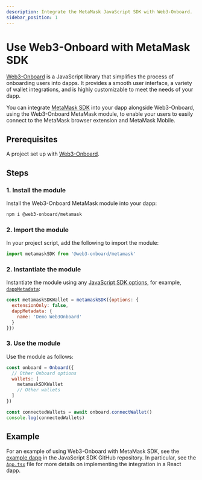 ```yaml
---
description: Integrate the MetaMask JavaScript SDK with Web3-Onboard.
sidebar_position: 1
---
```


# Use Web3-Onboard with MetaMask SDK

[Web3-Onboard](https://onboard.blocknative.com/) is a JavaScript library that simplifies the process
of onboarding users into dapps.
It provides a smooth user interface, a variety of wallet integrations, and is highly customizable to
meet the needs of your dapp.

You can integrate [MetaMask SDK](../../concepts/sdk/index.md) into your dapp alongside Web3-Onboard,
using the Web3-Onboard MetaMask module, to enable your users to easily connect to the MetaMask
browser extension and MetaMask Mobile.

## Prerequisites

A project set up with [Web3-Onboard](https://onboard.blocknative.com/docs/getting-started/installation).

## Steps

### 1. Install the module

Install the Web3-Onboard MetaMask module into your dapp:

```bash
npm i @web3-onboard/metamask
```

### 2. Import the module

In your project script, add the following to import the module:

```javascript
import metamaskSDK from '@web3-onboard/metamask'
```

### 2. Instantiate the module

Instantiate the module using any [JavaScript SDK options](../../reference/sdk-js-options.md), for
example, [`dappMetadata`](../../reference/sdk-js-options.md#dappmetadata):

```javascript
const metamaskSDKWallet = metamaskSDK({options: {
  extensionOnly: false,
  dappMetadata: {
    name: 'Demo Web3Onboard'
  }
}})
```

### 3. Use the module

Use the module as follows:

```javascript
const onboard = Onboard({
  // Other Onboard options
  wallets: [
    metamaskSDKWallet
    // Other wallets
  ]
})

const connectedWallets = await onboard.connectWallet()
console.log(connectedWallets)
```

## Example

For an example of using Web3-Onboard with MetaMask SDK, see the
[example dapp](https://github.com/MetaMask/metamask-sdk/tree/main/packages/examples/with-web3onboard)
in the JavaScript SDK GitHub repository.
In particular, see the [`App.tsx`](https://github.com/MetaMask/metamask-sdk/blob/main/packages/examples/with-web3onboard/src/App.tsx)
file for more details on implementing the integration in a React dapp.
